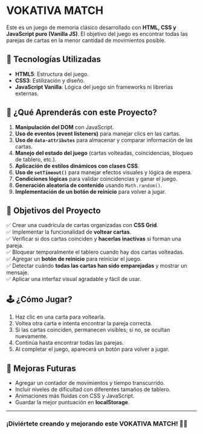 # VOKATIVA MATCH

Este es un juego de memoria clásico desarrollado con **HTML, CSS y JavaScript puro (Vanilla JS)**. El objetivo del juego es encontrar todas las parejas de cartas en la menor cantidad de movimientos posible.

## 🚀 Tecnologías Utilizadas

- **HTML5**: Estructura del juego.
- **CSS3**: Estilización y diseño.
- **JavaScript Vanilla**: Lógica del juego sin frameworks ni librerías externas.

## 🎯 ¿Qué Aprenderás con este Proyecto?

1. **Manipulación del DOM** con JavaScript.
2. **Uso de eventos (event listeners)** para manejar clics en las cartas.
3. **Uso de `data-attributes`** para almacenar y comparar información de las cartas.
4. **Manejo del estado del juego** (cartas volteadas, coincidencias, bloqueo de tablero, etc.).
5. **Aplicación de estilos dinámicos con clases CSS**.
6. **Uso de `setTimeout()`** para manejar efectos visuales y lógica de espera.
7. **Condiciones lógicas** para validar coincidencias y ganar el juego.
8. **Generación aleatoria de contenido** usando `Math.random()`.
9. **Implementación de un botón de reinicio** para volver a jugar.

## 🎯 Objetivos del Proyecto

✅ Crear una cuadrícula de cartas organizadas con **CSS Grid**. <br>
✅ Implementar la funcionalidad de **voltear cartas**. <br>
✅ Verificar si dos cartas coinciden y **hacerlas inactivas** si forman una pareja. <br>
✅ Bloquear temporalmente el tablero cuando hay dos cartas volteadas. <br>
✅ Agregar un **botón de reinicio** para reiniciar el juego. <br>
✅ Detectar cuándo **todas las cartas han sido emparejadas** y mostrar un mensaje. <br>
✅ Aplicar una interfaz visual agradable y fácil de usar. <br>

## 🕹️ ¿Cómo Jugar?

1. Haz clic en una carta para voltearla.
2. Voltea otra carta e intenta encontrar la pareja correcta.
3. Si las cartas coinciden, permanecen visibles; si no, se ocultan nuevamente.
4. Continúa hasta encontrar todas las parejas.
5. Al completar el juego, aparecerá un botón para volver a jugar.

## 📌 Mejoras Futuras

- Agregar un contador de movimientos y tiempo transcurrido.
- Incluir niveles de dificultad con diferentes tamaños de tablero.
- Animaciones más fluidas con CSS y JavaScript.
- Guardar la mejor puntuación en **localStorage**.

---

### ¡Diviértete creando y mejorando este VOKATIVA MATCH! 🎴🔥

